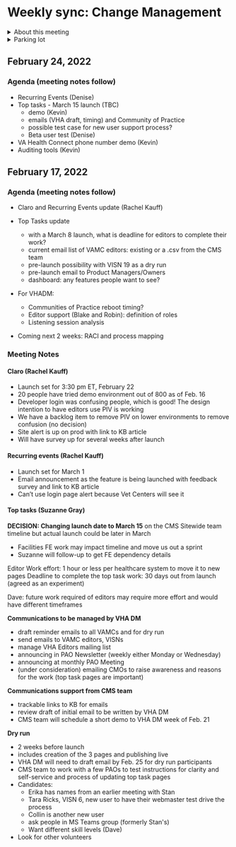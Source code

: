 # Weekly sync: Change Management

<details><summary>About this meeting</summary>

- Thursday 3-4:00 pm ET 
- Meeting owner: Clarence Maeng
- Facilitator: Denise Eisner
- Attendees: Kevin Walsh, Suzanne Gray, David Conlon, Jeffrey Grandon, Steve Tokar
</details>

<details><summary>Parking lot</summary>
 - item
 </details>

## February 24, 2022
### Agenda (meeting notes follow)

- Recurring Events (Denise)
- Top tasks - March 15 launch (TBC)
  - demo (Kevin)
  - emails (VHA draft, timing) and Community of Practice
  - possible test case for new user support process?
  - Beta user test (Denise) 
- VA Health Connect phone number demo (Kevin)
- Auditing tools (Kevin)


## February 17, 2022
### Agenda (meeting notes follow)

- Claro and Recurring Events update (Rachel Kauff)

- Top Tasks update
  -  with a March 8 launch, what is deadline for editors to complete their work?
  -  current email list of VAMC editors: existing or a .csv from the CMS team
  -  pre-launch possibility with VISN 19 as a dry run
  -  pre-launch email to Product Managers/Owners
  -  dashboard: any features people want to see?

- For VHADM: 
  - Communities of Practice reboot timing?
  - Editor support (Blake and Robin): definition of roles
  - Listening session analysis

- Coming next 2 weeks: RACI and process mapping

### Meeting Notes

#### Claro (Rachel Kauff)
- Launch set for 3:30 pm ET, February 22
- 20 people have tried demo environment out of 800 as of Feb. 16
- Developer login was confusing people, which is good! The design intention to have editors use PIV is working
- We have a backlog item to remove PIV on lower environments to remove confusion (no decision)
- Site alert is up on prod with link to KB article
- Will have survey up for several weeks after launch

#### Recurring events (Rachel Kauff)
- Launch set for March 1
- Email announcement as the feature is being launched with feedback survey and link to KB article
- Can’t use login page alert because Vet Centers will see it

#### Top tasks (Suzanne Gray)
**DECISION: Changing launch date to March 15** on the CMS Sitewide team timeline but actual launch could be later in March
- Facilities FE work may impact timeline and move us out a sprint
- Suzanne will follow-up to get FE dependency details

Editor Work effort: 1 hour or less per healthcare system to move it to new pages
Deadline to complete the top task work: 30 days out from launch (agreed as an experiment)

Dave: future work required of editors may require more effort and would have different timeframes

**Communications to be managed by VHA DM**
- draft reminder emails to all VAMCs and for dry run
- send emails to VAMC editors, VISNs
- manage VHA Editors mailing list
- announcing in PAO Newsletter (weekly either Monday or Wednesday)
- announcing at monthly PAO Meeting
- (under consideration) emailing CMOs to raise awareness and reasons for the work (top task pages are important)

**Communications support from CMS team**
- trackable links to KB for emails
- review draft of initial email to be written by VHA DM
- CMS team will schedule a short demo to VHA DM week of Feb. 21

**Dry run**
- 2 weeks before launch
- includes creation of the 3 pages and publishing live
- VHA DM will need to draft email by Feb. 25 for dry run participants
- CMS team to work with a few PAOs to test instructions for clarity and self-service and process of updating top task pages
- Candidates: 
  - Erika has names from an earlier meeting with Stan
  - Tara Ricks, VISN 6, new user to have their webmaster test drive the process
  - Collin is another new user
  - ask people in MS Teams group (formerly Stan's)
  - Want different skill levels (Dave)
- Look for other volunteers

